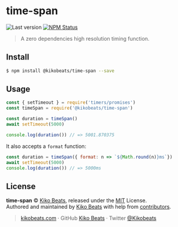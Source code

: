 # time-span

![Last version](https://img.shields.io/github/tag/@kikobeats/time-span.svg?style=flat-square)
[![NPM Status](https://img.shields.io/npm/dm/@kikobeats/time-span.svg?style=flat-square)](https://www.npmjs.org/package/time-span)

> A zero dependencies high resolution timing function.

## Install

```bash
$ npm install @kikobeats/time-span --save
```

## Usage

```js
const { setTimeout } = require('timers/promises')
const timeSpan = require('@kikobeats/time-span')

const duration = timeSpan()
await setTimeout(5000)

console.log(duration()) // => 5001.870375
```

It also accepts a `format` function:

```js
const duration = timeSpan({ format: n => `${Math.round(n)}ms`})
await setTimeout(5000)
console.log(duration()) // => 5000ms
```

## License

**time-span** © [Kiko Beats](https://kikobeats.com), released under the [MIT](https://github.com/Kikobeats/time-span/blob/master/LICENSE.md) License.<br>
Authored and maintained by [Kiko Beats](https://kikobeats.com) with help from [contributors](https://github.com/Kikobeats/time-span/contributors).

> [kikobeats.com](https://kikobeats.com) · GitHub [Kiko Beats](https://github.com/Kikobeats) · Twitter [@Kikobeats](https://twitter.com/Kikobeats)
